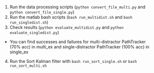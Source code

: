 1. Run the data processing scripts (`python convert_file_multi.py` and `python convert_file_single.py`)
2. Run the matlab bash scripts (`bash run_multidist.sh` and `bash run_singledist.sh`)
3. Check results (`python evaluate_multidist.py` and `python evaluate_singledist.py`)
- You can find successes and failures for multi-distractor PathTracker (70% acc) in multi_ex and single-distractor PathTracker (100% acc) in single_ex
4. Run the Sort Kalman filter with `bash run_sort_single.sh` or `bash run_sort_multi.sh`
